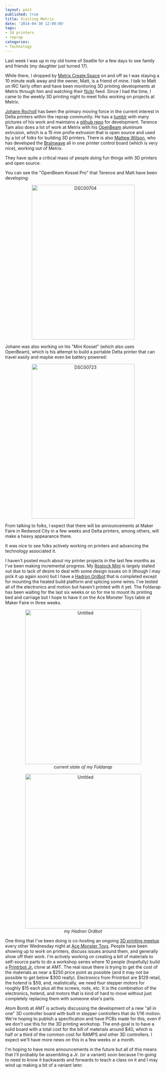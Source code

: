 ```yaml
---
layout: post
published: true
title: Visiting Metrix
date: '2014-04-30 12:00:00'
tags: 
- 3d printers
- reprap
categories:
- Technology
---
```


Last week I was up in my old home of Seattle for a few days to see family and friends (my daughter just turned 17). 

While there, I dropped by [Metrix Create:Space](http://metrixcreatespace.com) on and off as I was staying a 10 minute walk away and the owner, Matt, is a friend of mine. I talk to Matt on IRC fairly often and have been monitoring 3D printing developments at Metrix through him and watching their [flickr](http://www.flickr.com/photos/metrixcreate/) feed. Since I had the time, I came to the weekly 3D printing night to meet folks working on projects at Metrix.

[Johann Rocholl](https://github.com/jcrocholl) has been the primary moving force in the current interest in Delta printers within the reprap community. He has a [tumblr](http://deltabot.tumblr.com) with many pictures of his work and maintains a [github repo](https://github.com/jcrocholl/kossel) for development. Terence Tam also does a lot of work at Metrix with his [OpenBeam](http://www.openbeamusa.com) aluminum extrusion, which is a 15 mm profie extrusion that is open source and used by a lot of folks for building 3D printers. There is also [Mattew Wilson](https://github.com/unrepentantgeek), who has developed the [Brainwave](https://github.com/unrepentantgeek/Brainwave) all in one printer control board (which is very nice), working out of Metrix. 

They have quite a critical mass of people doing fun things with 3D printers and open source. 

You can see the "OpenBeam Kossel Pro" that Terence and Matt have been developing:

<p style="text-align:center"><a href="http://www.flickr.com/photos/albill/8683145940/" title="DSC00704 by albill, on Flickr"><img src="http://farm9.staticflickr.com/8259/8683145940_fc94bc8a8c.jpg" width="333" height="500" alt="DSC00704"></a></p>

Johann was also working on his "Mini Kossel" (which also uses OpenBeam), which is his attempt to build a portable Delta printer that can travel easily and maybe even be battery powered:

<p style="text-align:center"><a href="http://www.flickr.com/photos/albill/8682051911/" title="DSC00723 by albill, on Flickr"><img src="http://farm9.staticflickr.com/8395/8682051911_a8381aa43f.jpg" width="333" height="500" alt="DSC00723"></a></p>

From talking to folks, I expect that there will be announcements at Maker Faire in Redwood City in a few weeks and Delta printers, among others, will make a heavy appearance there.

It was nice to see folks actively working on printers and advancing the technology associated it. 

I haven't posted much about my printer projects in the last few months as I've been making incremental progress. My [Rostock Mini](http://reprap.org/wiki/Rostock_mini) is largely stalled out due to lack of desire to deal with some design issues on it (though I may pick it up again soon) but I have a [Hadron Ordbot](http://www.buildlog.net/wiki/doku.php?id=ord_bot:the_ord_bot) that is completed except for mounting the heated build platform and splicing some wires. I've tested all of the electronics and motion but haven't printed with it yet. The Foldarap has been waiting for the last six weeks or so for me to mount its printing bed and carriage but I hope to have it on the Ace Monster Toys table at Maker Faire in three weeks. 

<p style="text-align:center"><a href="http://www.flickr.com/photos/albill/8653208248/" title="Untitled by albill, on Flickr"><img src="http://farm9.staticflickr.com/8110/8653208248_a6eae1340e.jpg" width="375" height="500" alt="Untitled"></a><br><em>current state of my Foldarap</em></p>

<p style="text-align:center"><a href="http://www.flickr.com/photos/albill/8600838403/" title="Untitled by albill, on Flickr"><img src="http://farm9.staticflickr.com/8237/8600838403_50ce78612f.jpg" width="375" height="500" alt="Untitled"></a><br><em>my Hadron Ordbot</em></p>

One thing that I've been doing is co-hosting an ongoing [3D printing meetup](http://meetup.acemonstertoys.org/events/110977572/) every other Wednesday night at [Ace Monster Toys](http://www.acemonstertoys.org). People have been showing up to work on printers, discuss issues around them, and generally show off their work. I'm actively working on creating a bill of materials to self-source parts to do a workshop series where 10 people (hopefully) build a [Printrbot Jr.](https://printrbot.com/shop/printrbot-jr/) clone at AMT. The real issue there is trying to get the cost of the materials as near a $250 price point as possible (and it may not be possible to get below $300 really). Electronics from Printrbot are $129 retail, the hotend is $59, and, realistically, we need four stepper motors for roughly $15 each plus all the screws, rods, etc. It is the combination of the electronics, hotend, and motors that is kind of hard to move without just completely replacing them with someone else's parts.

Atom Bomb at AMT is actively discussing the development of a new "all in one" 3D controller board with built in stepper controllers that do 1/16 motion. We're hoping to publish a specification and have PCBs made for this, even if we don't use this for the 3D printing workshop. The end-goal is to have a solid board with a total cost for the bill of materials around $40, which is half or a third of the common cost for RAMPS and other 3D controllers. I expect we'll have more news on this in a few weeks or a month.

I'm hoping to have more announcements in the future but all of this means that I'll probably be assembling a Jr. (or a variant) soon because I'm going to need to know it backwards and forwards to teach a class on it and I may wind up making a bit of a variant later.
